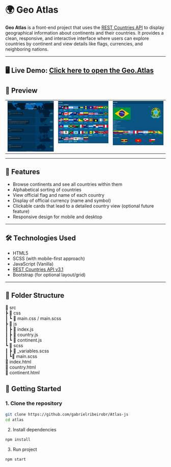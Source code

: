 # 🌍 Geo Atlas

**Geo Atlas** is a front-end project that uses the [REST Countries API](https://restcountries.com/) to display geographical information about continents and their countries. It provides a clean, responsive, and interactive interface where users can explore countries by continent and view details like flags, currencies, and neighboring nations.

---
🖥️ **Live Demo**: [Click here to open the Geo.Atlas](https://gabrielribeirobr.github.io/Atlas-js/)
---
## 📸 Preview

<table>
  <tr>
    <td valign="top">
      <img src="https://github.com/gabrielribeirobr/Atlas-js/blob/main/public/img/screenshots/index.png" alt="index" width="100%"/>
    </td>
    <td valign="top">
      <img src="https://github.com/gabrielribeirobr/Atlas-js/blob/main/public/img/screenshots/continents.png" alt="continent" width="100%"/>
    </td>
    <td valign="top">
      <img src="https://github.com/gabrielribeirobr/Atlas-js/blob/main/public/img/screenshots/countries.png" alt="country" width="100%"/>
    </td>
  </tr>
</table>

---

## 🚀 Features

- Browse continents and see all countries within them
- Alphabetical sorting of countries
- View official flag and name of each country
- Display of official currency (name and symbol)
- Clickable cards that lead to a detailed country view (optional future feature)
- Responsive design for mobile and desktop

---

## 🛠️ Technologies Used

- HTML5
- SCSS (with mobile-first approach)
- JavaScript (Vanilla)
- [REST Countries API v3.1](https://restcountries.com/)
- Bootstrap (for optional layout/grid)

---

## 📂 Folder Structure

📁 src<br/>
┣ 📁 css<br/>
┃ ┗ 📄 main.css / main.scss<br/>
┣ 📁 js<br/>
┃ ┣ 📄 index.js<br/>
┃ ┣ 📄 country.js<br/>
┃ ┗ 📄 continent.js<br/>
┗ 📁 scss<br/>
┃  ┣ 📄 _variables.scss<br/>
┃  ┗📄  main.scss<br/>
📄 index.html<br/>
📄 country.html<br/>
📄 continent.html<br/>



## 🚀 Getting Started

### 1. Clone the repository

```bash
git clone https://github.com/gabrielribeirobr/Atlas-js
cd atlas
```
2. Install dependencies
```bash
npm install
```
3. Run project
```bash
npm start
```
